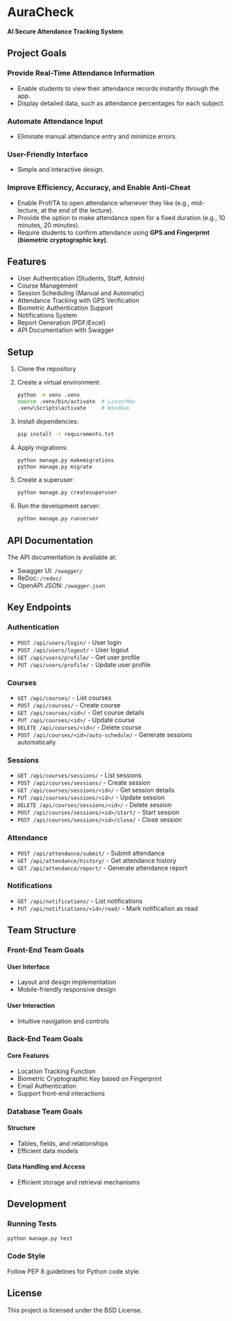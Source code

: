 # AuraCheck  
**AI Secure Attendance Tracking System**  

## Project Goals  

### Provide Real-Time Attendance Information  
- Enable students to view their attendance records instantly through the app.  
- Display detailed data, such as attendance percentages for each subject.  

### Automate Attendance Input  
- Eliminate manual attendance entry and minimize errors.  

### User-Friendly Interface  
- Simple and interactive design.  

### Improve Efficiency, Accuracy, and Enable Anti-Cheat  
- Enable Prof/TA to open attendance whenever they like (e.g., mid-lecture, at the end of the lecture).  
- Provide the option to make attendance open for a fixed duration (e.g., 10 minutes, 20 minutes).  
- Require students to confirm attendance using **GPS and Fingerprint (biometric cryptographic key)**.  

## Features

- User Authentication (Students, Staff, Admin)
- Course Management
- Session Scheduling (Manual and Automatic)
- Attendance Tracking with GPS Verification
- Biometric Authentication Support
- Notifications System
- Report Generation (PDF/Excel)
- API Documentation with Swagger

## Setup

1. Clone the repository
2. Create a virtual environment:
   ```bash
   python -m venv .venv
   source .venv/bin/activate  # Linux/Mac
   .venv\Scripts\activate     # Windows
   ```

3. Install dependencies:
   ```bash
   pip install -r requirements.txt
   ```

4. Apply migrations:
   ```bash
   python manage.py makemigrations
   python manage.py migrate
   ```

5. Create a superuser:
   ```bash
   python manage.py createsuperuser
   ```

6. Run the development server:
   ```bash
   python manage.py runserver
   ```

## API Documentation

The API documentation is available at:
- Swagger UI: `/swagger/`
- ReDoc: `/redoc/`
- OpenAPI JSON: `/swagger.json`

## Key Endpoints

### Authentication
- `POST /api/users/login/` - User login
- `POST /api/users/logout/` - User logout
- `GET /api/users/profile/` - Get user profile
- `PUT /api/users/profile/` - Update user profile

### Courses
- `GET /api/courses/` - List courses
- `POST /api/courses/` - Create course
- `GET /api/courses/<id>/` - Get course details
- `PUT /api/courses/<id>/` - Update course
- `DELETE /api/courses/<id>/` - Delete course
- `POST /api/courses/<id>/auto-schedule/` - Generate sessions automatically

### Sessions
- `GET /api/courses/sessions/` - List sessions
- `POST /api/courses/sessions/` - Create session
- `GET /api/courses/sessions/<id>/` - Get session details
- `PUT /api/courses/sessions/<id>/` - Update session
- `DELETE /api/courses/sessions/<id>/` - Delete session
- `POST /api/courses/sessions/<id>/start/` - Start session
- `POST /api/courses/sessions/<id>/close/` - Close session

### Attendance
- `POST /api/attendance/submit/` - Submit attendance
- `GET /api/attendance/history/` - Get attendance history
- `GET /api/attendance/report/` - Generate attendance report

### Notifications
- `GET /api/notifications/` - List notifications
- `PUT /api/notifications/<id>/read/` - Mark notification as read

## Team Structure

### Front-End Team Goals  

#### **User Interface**  
- Layout and design implementation
- Mobile-friendly responsive design

#### **User Interaction**  
- Intuitive navigation and controls

### Back-End Team Goals  

#### **Core Features**  
- Location Tracking Function
- Biometric Cryptographic Key based on Fingerprint
- Email Authentication
- Support front-end interactions

### Database Team Goals  

#### **Structure**  
- Tables, fields, and relationships
- Efficient data models

#### **Data Handling and Access**  
- Efficient storage and retrieval mechanisms

## Development

### Running Tests
```bash
python manage.py test
```

### Code Style
Follow PEP 8 guidelines for Python code style.

## License

This project is licensed under the BSD License.
